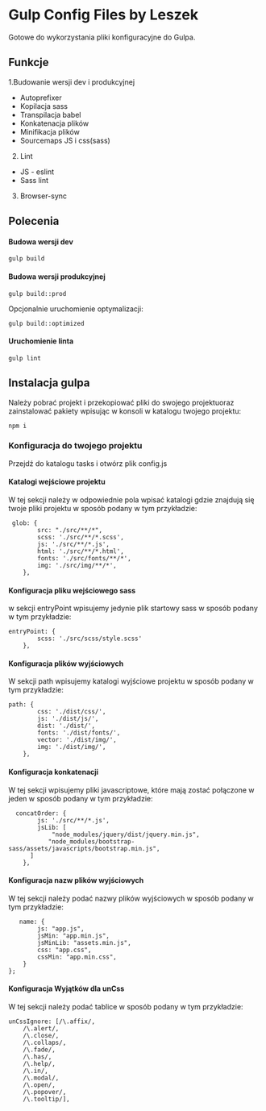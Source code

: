 # Gulp Config Files by Leszek
Gotowe do wykorzystania pliki konfiguracyjne do Gulpa.
## Funkcje
1.Budowanie wersji dev i produkcyjnej 
- Autoprefixer  
- Kopilacja sass 
- Transpilacja babel
- Konkatenacja plików
- Minifikacja plików 
- Sourcemaps JS i css(sass)
2. Lint
- JS - eslint 
- Sass lint
3. Browser-sync
##  Polecenia 

#### Budowa wersji dev
```
gulp build
```
#### Budowa wersji produkcyjnej
```
gulp build::prod
```
Opcjonalnie uruchomienie optymalizacji:
```
gulp build::optimized
```

#### Uruchomienie linta 
```
gulp lint
```
## Instalacja gulpa
Należy pobrać projekt i przekopiować pliki do swojego projektuoraz zainstalować pakiety wpisując w konsoli w katalogu twojego projektu:
```
npm i
```
### Konfiguracja do twojego projektu
Przejdź do katalogu tasks i otwórz plik config.js

#### Katalogi wejściowe projektu
W tej sekcji należy w odpowiednie pola wpisać katalogi gdzie znajdują się twoje pliki projektu w sposób podany w tym przykładzie:
```
 glob: {
        src: "./src/**/*",
        scss: './src/**/*.scss',
        js: './src/**/*.js',
        html: './src/**/*.html',
        fonts: './src/fonts/**/*',
        img: './src/img/**/*',
    },
```
#### Konfiguracja pliku wejściowego sass
w sekcji entryPoint wpisujemy jedynie plik startowy sass w sposób podany w tym przykładzie:
```
entryPoint: {
        scss: './src/scss/style.scss'
    },
```

#### Konfiguracja plików wyjściowych 
W sekcji path wpisujemy katalogi wyjściowe projektu w sposób podany w tym przykładzie:

```
path: {
        css: './dist/css/',
        js: './dist/js/',
        dist: './dist/',
        fonts: './dist/fonts/',
        vector: './dist/img/',
        img: './dist/img/',
    },
```

#### Konfiguracja konkatenacji
W tej sekcji wpisujemy pliki javascriptowe, które mają zostać połączone w jeden w sposób podany w tym przykładzie:
```
  concatOrder: {
        js: './src/**/*.js',
        jsLib: [
            "node_modules/jquery/dist/jquery.min.js",
           "node_modules/bootstrap-sass/assets/javascripts/bootstrap.min.js",
      ]
    },
```

#### Konfiguracja nazw plików wyjściowych
W tej sekcji należy podać nazwy plików wyjściowych w sposób podany w tym przykładzie:
```
   name: {
        js: "app.js",
        jsMin: "app.min.js",
        jsMinLib: "assets.min.js",
        css: "app.css",
        cssMin: "app.min.css",
    }
};
```
#### Konfiguracja Wyjątków dla unCss
W tej sekcji należy podać tablice w sposób podany w tym przykładzie:
```
unCssIgnore: [/\.affix/,
    /\.alert/,
    /\.close/,
    /\.collaps/,
    /\.fade/,
    /\.has/,
    /\.help/,
    /\.in/,
    /\.modal/,
    /\.open/,
    /\.popover/,
    /\.tooltip/],
```
